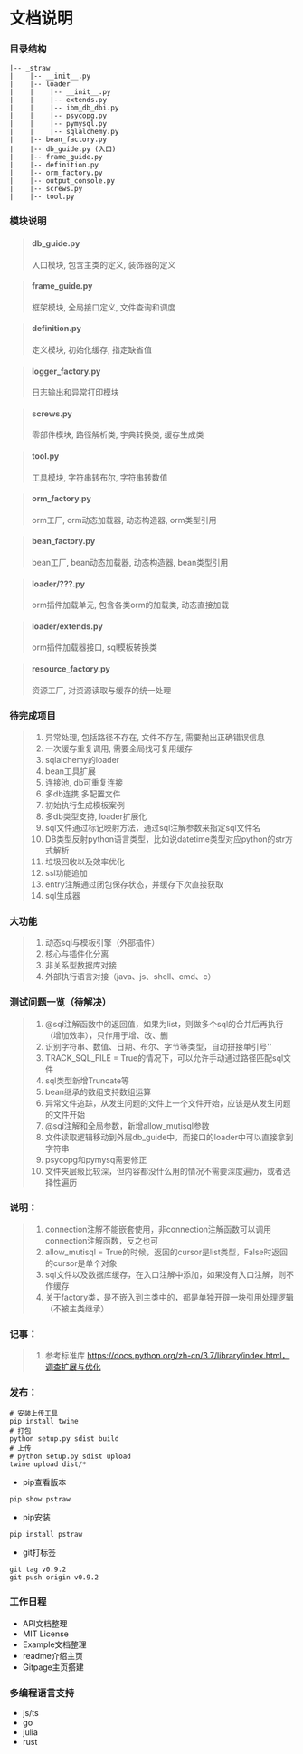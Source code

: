 # 文档说明

### 目录结构
```
|-- _straw
|    |-- __init__.py
|    |-- loader
|    |    |-- __init__.py
|    |    |-- extends.py
|    |    |-- ibm_db_dbi.py
|    |    |-- psycopg.py
|    |    |-- pymysql.py
|    |    |-- sqlalchemy.py
|    |-- bean_factory.py
|    |-- db_guide.py (入口)
|    |-- frame_guide.py
|    |-- definition.py
|    |-- orm_factory.py
|    |-- output_console.py
|    |-- screws.py
|    |-- tool.py
```

### 模块说明
> #### db_guide.py
> 入口模块, 包含主类的定义, 装饰器的定义

> #### frame_guide.py
> 框架模块, 全局接口定义, 文件查询和调度

> #### definition.py
> 定义模块, 初始化缓存, 指定缺省值

> #### logger_factory.py
> 日志输出和异常打印模块

> #### screws.py
> 零部件模块, 路径解析类, 字典转换类, 缓存生成类

> #### tool.py
> 工具模块, 字符串转布尔, 字符串转数值

> #### orm_factory.py
> orm工厂, orm动态加载器, 动态构造器, orm类型引用

> #### bean_factory.py
> bean工厂, bean动态加载器, 动态构造器, bean类型引用

> #### loader/???.py
> orm插件加载单元, 包含各类orm的加载类, 动态直接加载

> #### loader/extends.py
> orm插件加载器接口, sql模板转换类

> #### resource_factory.py
> 资源工厂, 对资源读取与缓存的统一处理

### 待完成项目
> 1. 异常处理, 包括路径不存在, 文件不存在, 需要抛出正确错误信息
> 2. 一次缓存重复调用, 需要全局找可复用缓存
> 3. sqlalchemy的loader
> 4. bean工具扩展
> 5. 连接池, db可重复连接
> 6. 多db连携,多配置文件
> 7. 初始执行生成模板案例
> 8. 多db类型支持, loader扩展化
> 9. sql文件通过标记映射方法，通过sql注解参数来指定sql文件名
> 10. DB类型反射python语言类型，比如说datetime类型对应python的str方式解析
> 11. 垃圾回收以及效率优化
> 12. ssl功能追加
> 13. entry注解通过闭包保存状态，并缓存下次直接获取
> 14. sql生成器

### 大功能
> 1. 动态sql与模板引擎（外部插件）
> 2. 核心与插件化分离
> 3. 非关系型数据库对接
> 4. 外部执行语言对接（java、js、shell、cmd、c）

### 测试问题一览（待解决）
> 1. @sql注解函数中的返回值，如果为list，则做多个sql的合并后再执行（增加效率），只作用于增、改、删
> 2. 识别字符串、数值、日期、布尔、字节等类型，自动拼接单引号''
> 3. TRACK_SQL_FILE = True的情况下，可以允许手动通过路径匹配sql文件
> 4. sql类型新增Truncate等
> 5. bean继承的数组支持数组运算
> 6. 异常文件追踪，从发生问题的文件上一个文件开始，应该是从发生问题的文件开始
> 7. @sql注解和全局参数，新增allow_mutisql参数
> 8. 文件读取逻辑移动到外层db_guide中，而接口的loader中可以直接拿到字符串
> 9. psycopg和pymysq需要修正
> 10. 文件夹层级比较深，但内容都没什么用的情况不需要深度遍历，或者选择性遍历


### 说明：
> 1. connection注解不能嵌套使用，非connection注解函数可以调用connection注解函数，反之也可
> 2. allow_mutisql = True的时候，返回的cursor是list类型，False时返回的cursor是单个对象
> 3. sql文件以及数据库缓存，在入口注解中添加，如果没有入口注解，则不作缓存
> 4. 关于factory类，是不嵌入到主类中的，都是单独开辟一块引用处理逻辑（不被主类继承）

### 记事：
> 1. 参考标准库 https://docs.python.org/zh-cn/3.7/library/index.html，调查扩展与优化

### 发布：
```linux
# 安装上传工具
pip install twine
# 打包
python setup.py sdist build
# 上传
# python setup.py sdist upload
twine upload dist/*
```

 - pip查看版本
```
pip show pstraw
```

 - pip安装
```
pip install pstraw
```

 - git打标签
```
git tag v0.9.2
git push origin v0.9.2
```

### 工作日程
- API文档整理
- MIT License
- Example文档整理
- readme介绍主页
- Gitpage主页搭建

### 多编程语言支持
- js/ts
- go
- julia
- rust